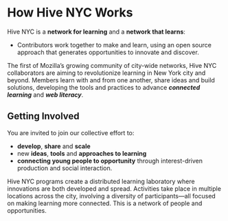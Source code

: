 # How Hive NYC Works

Hive NYC is a **network for learning** and a **network that learns**:
* Contributors work together to make and learn, using an open source approach that generates opportunities to innovate and discover.

The first of Mozilla’s growing community of city-wide networks, Hive NYC collaborators are aiming to revolutionize learning in New York city and beyond. Members learn with and from one another, share ideas and build solutions, developing the tools and practices to advance ***connected learning*** and ***web literacy***.

## Getting Involved

You are invited to join our collective effort to:
* **develop**, **share** and **scale**
* new **ideas**, **tools** and **approaches to learning**
* **connecting young people to opportunity** through interest-driven production and social interaction.

Hive NYC programs create a distributed learning laboratory where innovations are both developed and spread. Activities take place in multiple locations across the city, involving a diversity of participants—all focused on making learning more connected. This is a network of people and opportunities.
